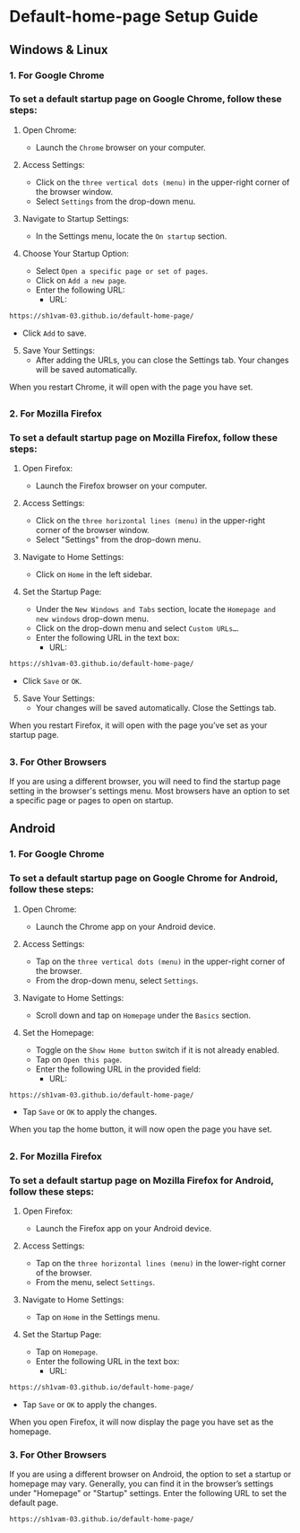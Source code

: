 ﻿# Default-home-page Setup Guide
## Windows & Linux

### 1. For Google Chrome

### To set a default startup page on Google Chrome, follow these steps:

1. Open Chrome:
   - Launch the `Chrome` browser on your computer.

2. Access Settings:
   - Click on the `three vertical dots (menu)` in the upper-right corner of the browser window.
   - Select `Settings` from the drop-down menu.

3. Navigate to Startup Settings:
   - In the Settings menu, locate the `On startup` section.

4. Choose Your Startup Option:
   - Select `Open a specific page or set of pages`.
   - Click on `Add a new page`.
   - Enter the following URL:
     - URL:
```sh
https://sh1vam-03.github.io/default-home-page/
```
   - Click `Add` to save.

5. Save Your Settings:
   - After adding the URLs, you can close the Settings tab. Your changes will be saved automatically.

When you restart Chrome, it will open with the page you have set.

##

### 2. For Mozilla Firefox

### To set a default startup page on Mozilla Firefox, follow these steps:

1. Open Firefox:
   - Launch the Firefox browser on your computer.

2. Access Settings:
   - Click on the `three horizontal lines (menu)` in the upper-right corner of the browser window.
   - Select "Settings" from the drop-down menu.

3. Navigate to Home Settings:
   - Click on `Home` in the left sidebar.

4. Set the Startup Page:
   - Under the `New Windows and Tabs` section, locate the `Homepage and new windows` drop-down menu.
   - Click on the drop-down menu and select `Custom URLs…`.
   - Enter the following URL in the text box:
     - URL:
```sh
https://sh1vam-03.github.io/default-home-page/
```
   - Click `Save` or `OK`.

5. Save Your Settings:
   - Your changes will be saved automatically. Close the Settings tab.

When you restart Firefox, it will open with the page you’ve set as your startup page.

##

### 3. For Other Browsers

If you are using a different browser, you will need to find the startup page setting in the browser's settings menu. Most browsers have an option to set a specific page or pages to open on startup.

 
##
## Android
### 1. For Google Chrome

### To set a default startup page on Google Chrome for Android, follow these steps:

1. Open Chrome:
   - Launch the Chrome app on your Android device.

2. Access Settings:
   - Tap on the `three vertical dots (menu)` in the upper-right corner of the browser.
   - From the drop-down menu, select `Settings`.

3. Navigate to Home Settings:
   - Scroll down and tap on `Homepage` under the `Basics` section.

4. Set the Homepage:
   - Toggle on the `Show Home button` switch if it is not already enabled.
   - Tap on `Open this page`.
   - Enter the following URL in the provided field:
     - URL:
```sh
https://sh1vam-03.github.io/default-home-page/
```
   - Tap `Save` or `OK` to apply the changes.

When you tap the home button, it will now open the page you have set.

##
### 2. For Mozilla Firefox
### To set a default startup page on Mozilla Firefox for Android, follow these steps:

1. Open Firefox:
   - Launch the Firefox app on your Android device.

2. Access Settings:
   - Tap on the `three horizontal lines (menu)` in the lower-right corner of the browser.
   - From the menu, select `Settings`.

3. Navigate to Home Settings:
   - Tap on `Home` in the Settings menu.

4. Set the Startup Page:
   - Tap on `Homepage`.
   - Enter the following URL in the text box:
     - URL:
```sh
https://sh1vam-03.github.io/default-home-page/
```
   - Tap `Save` or `OK` to apply the changes.

When you open Firefox, it will now display the page you have set as the homepage.



### 3. For Other Browsers
If you are using a different browser on Android, the option to set a startup or homepage may vary. Generally, you can find it in the browser’s settings under "Homepage" or "Startup" settings. Enter the following URL to set the default page.
```sh
https://sh1vam-03.github.io/default-home-page/
```

